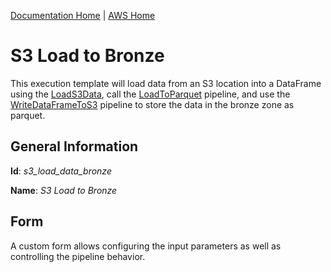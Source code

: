 [Documentation Home](../../docs/readme.md) | [AWS Home](../readme.md)

# S3 Load to Bronze
This execution template will load data from an S3 location into a DataFrame using the [LoadS3Data](loads3data.md), call
the [LoadToParquet](../../metalus-common/docs/loadtoparquet.md) pipeline, and use the [WriteDataFrameToS3](writedataframetos3.md)
pipeline to store the data in the bronze zone as parquet.

## General Information
**Id**: _s3_load_data_bronze_

**Name**: _S3 Load to Bronze_

## Form
A custom form allows configuring the input parameters as well as controlling the pipeline behavior.
